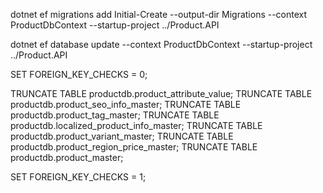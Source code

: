 dotnet ef migrations add Initial-Create --output-dir Migrations --context ProductDbContext --startup-project ../Product.API 

dotnet ef database update --context ProductDbContext --startup-project ../Product.API

SET FOREIGN_KEY_CHECKS = 0;

TRUNCATE TABLE productdb.product_attribute_value;
TRUNCATE TABLE productdb.product_seo_info_master;
TRUNCATE TABLE productdb.product_tag_master;
TRUNCATE TABLE productdb.localized_product_info_master;
TRUNCATE TABLE productdb.product_variant_master;
TRUNCATE TABLE productdb.product_region_price_master;
TRUNCATE TABLE productdb.product_master;

SET FOREIGN_KEY_CHECKS = 1;